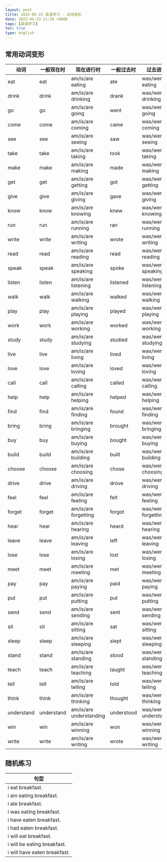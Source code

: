 ```yaml
---
layout: post
title: 2025-05-23 英语学习 - 动词变形
date: 2025-05-23 21:26 +0800
tags: [英语学习]
toc: true
type: english
---
```



## 常用动词变形

| 动词  | 一般现在时 | 现在进行时 | 一般过去时 | 过去进行时 | 现在完成时 | 过去完成时 | 将来时 | 将来进行时 | 将来完成时 |
|-------|------------|-------------|------------|-------------|------------|-------------|--------|-------------|-------------|
| eat   | eat        | am/is/are eating   | ate        | was/were eating | have/has eaten | had eaten | will eat | will be eating | will have eaten |
| drink | drink      | am/is/are drinking | drank      | was/were drinking | have/has drunk | had drunk | will drink | will be drinking | will have drunk |
| go    | go         | am/is/are going    | went       | was/were going | have/has gone | had gone | will go | will be going | will have gone |
| come  | come       | am/is/are coming   | came       | was/were coming | have/has come | had come | will come | will be coming | will have come |
| see   | see        | am/is/are seeing   | saw        | was/were seeing | have/has seen | had seen | will see | will be seeing | will have seen |
| take  | take       | am/is/are taking   | took       | was/were taking | have/has taken | had taken | will take | will be taking | will have taken |
| make  | make       | am/is/are making   | made       | was/were making | have/has made | had made | will make | will be making | will have made |
| get   | get        | am/is/are getting  | got        | was/were getting | have/has got/gotten | had got/gotten | will get | will be getting | will have got/gotten |
| give  | give       | am/is/are giving   | gave       | was/were giving | have/has given | had given | will give | will be giving | will have given |
| know  | know       | am/is/are knowing  | knew       | was/were knowing | have/has known | had known | will know | will be knowing | will have known |
| run   | run        | am/is/are running  | ran        | was/were running | have/has run | had run | will run | will be running | will have run |
| write | write      | am/is/are writing  | wrote      | was/were writing | have/has written | had written | will write | will be writing | will have written |
| read  | read       | am/is/are reading  | read       | was/were reading | have/has read | had read | will read | will be reading | will have read |
| speak | speak      | am/is/are speaking | spoke      | was/were speaking | have/has spoken | had spoken | will speak | will be speaking | will have spoken |
| listen| listen     | am/is/are listening| listened   | was/were listening | have/has listened | had listened | will listen | will be listening | will have listened |
| walk  | walk       | am/is/are walking  | walked     | was/were walking | have/has walked | had walked | will walk | will be walking | will have walked |
| play  | play       | am/is/are playing  | played     | was/were playing | have/has played | had played | will play | will be playing | will have played |
| work  | work       | am/is/are working  | worked     | was/were working | have/has worked | had worked | will work | will be working | will have worked |
| study | study      | am/is/are studying | studied    | was/were studying | have/has studied | had studied | will study | will be studying | will have studied |
| live  | live       | am/is/are living   | lived      | was/were living | have/has lived | had lived | will live | will be living | will have lived |
| love  | love       | am/is/are loving   | loved      | was/were loving | have/has loved | had loved | will love | will be loving | will have loved |
| call  | call       | am/is/are calling  | called     | was/were calling | have/has called | had called | will call | will be calling | will have called |
| help  | help       | am/is/are helping  | helped     | was/were helping | have/has helped | had helped | will help | will be helping | will have helped |
| find  | find       | am/is/are finding  | found      | was/were finding | have/has found | had found | will find | will be finding | will have found |
| bring | bring      | am/is/are bringing | brought    | was/were bringing | have/has brought | had brought | will bring | will be bringing | will have brought |
| buy   | buy        | am/is/are buying   | bought     | was/were buying | have/has bought | had bought | will buy | will be buying | will have bought |
| build | build      | am/is/are building | built      | was/were building | have/has built | had built | will build | will be building | will have built |
| choose| choose     | am/is/are choosing | chose      | was/were choosing | have/has chosen | had chosen | will choose | will be choosing | will have chosen |
| drive | drive      | am/is/are driving  | drove      | was/were driving | have/has driven | had driven | will drive | will be driving | will have driven |
| feel  | feel       | am/is/are feeling  | felt       | was/were feeling | have/has felt | had felt | will feel | will be feeling | will have felt |
| forget| forget     | am/is/are forgetting| forgot    | was/were forgetting | have/has forgotten | had forgotten | will forget | will be forgetting | will have forgotten |
| hear  | hear       | am/is/are hearing  | heard      | was/were hearing | have/has heard | had heard | will hear | will be hearing | will have heard |
| leave | leave      | am/is/are leaving  | left       | was/were leaving | have/has left | had left | will leave | will be leaving | will have left |
| lose  | lose       | am/is/are losing   | lost       | was/were losing | have/has lost | had lost | will lose | will be losing | will have lost |
| meet  | meet       | am/is/are meeting  | met        | was/were meeting | have/has met | had met | will meet | will be meeting | will have met |
| pay   | pay        | am/is/are paying   | paid       | was/were paying | have/has paid | had paid | will pay | will be paying | will have paid |
| put   | put        | am/is/are putting  | put        | was/were putting | have/has put | had put | will put | will be putting | will have put |
| send  | send       | am/is/are sending  | sent       | was/were sending | have/has sent | had sent | will send | will be sending | will have sent |
| sit   | sit        | am/is/are sitting  | sat        | was/were sitting | have/has sat | had sat | will sit | will be sitting | will have sat |
| sleep | sleep      | am/is/are sleeping | slept      | was/were sleeping | have/has slept | had slept | will sleep | will be sleeping | will have slept |
| stand | stand      | am/is/are standing | stood      | was/were standing | have/has stood | had stood | will stand | will be standing | will have stood |
| teach | teach      | am/is/are teaching | taught     | was/were teaching | have/has taught | had taught | will teach | will be teaching | will have taught |
| tell  | tell       | am/is/are telling  | told       | was/were telling | have/has told | had told | will tell | will be telling | will have told |
| think | think      | am/is/are thinking | thought    | was/were thinking | have/has thought | had thought | will think | will be thinking | will have thought |
| understand | understand | am/is/are understanding | understood | was/were understanding | have/has understood | had understood | will understand | will be understanding | will have understood |
| win   | win        | am/is/are winning  | won        | was/were winning | have/has won | had won | will win | will be winning | will have won |
| write | write      | am/is/are writing  | wrote      | was/were writing | have/has written | had written | will write | will be writing | will have written |

## 随机练习

| 句型 |
|-------|
| i eat breakfast.              | 
| i am eating breakfast.        | 
| i ate breakfast.              | 
| i was eating breakfast.       | 
| i have eaten breakfast.       | 
| i had eaten breakfast.        | 
| i will eat breakfast.         | 
| i will be eating breakfast.   | 
| i will have eaten breakfast.  | 